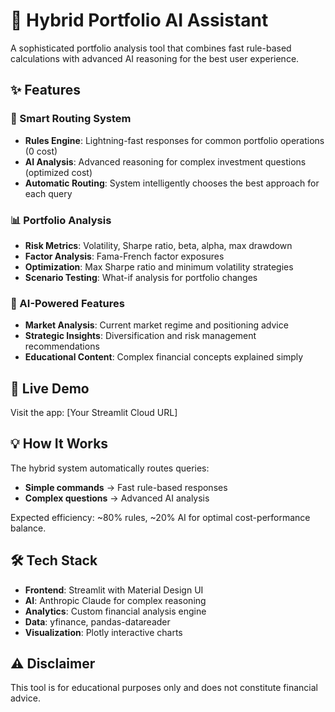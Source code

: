 # 🤖 Hybrid Portfolio AI Assistant

A sophisticated portfolio analysis tool that combines fast rule-based calculations with advanced AI reasoning for the best user experience.

## ✨ Features

### 🔧 Smart Routing System
- **Rules Engine**: Lightning-fast responses for common portfolio operations (0 cost)
- **AI Analysis**: Advanced reasoning for complex investment questions (optimized cost)
- **Automatic Routing**: System intelligently chooses the best approach for each query

### 📊 Portfolio Analysis
- **Risk Metrics**: Volatility, Sharpe ratio, beta, alpha, max drawdown
- **Factor Analysis**: Fama-French factor exposures
- **Optimization**: Max Sharpe ratio and minimum volatility strategies
- **Scenario Testing**: What-if analysis for portfolio changes

### 🤖 AI-Powered Features
- **Market Analysis**: Current market regime and positioning advice
- **Strategic Insights**: Diversification and risk management recommendations
- **Educational Content**: Complex financial concepts explained simply

## 🚀 Live Demo

Visit the app: [Your Streamlit Cloud URL]

## 💡 How It Works

The hybrid system automatically routes queries:
- **Simple commands** → Fast rule-based responses
- **Complex questions** → Advanced AI analysis

Expected efficiency: ~80% rules, ~20% AI for optimal cost-performance balance.

## 🛠️ Tech Stack

- **Frontend**: Streamlit with Material Design UI
- **AI**: Anthropic Claude for complex reasoning
- **Analytics**: Custom financial analysis engine
- **Data**: yfinance, pandas-datareader
- **Visualization**: Plotly interactive charts

## ⚠️ Disclaimer

This tool is for educational purposes only and does not constitute financial advice.
